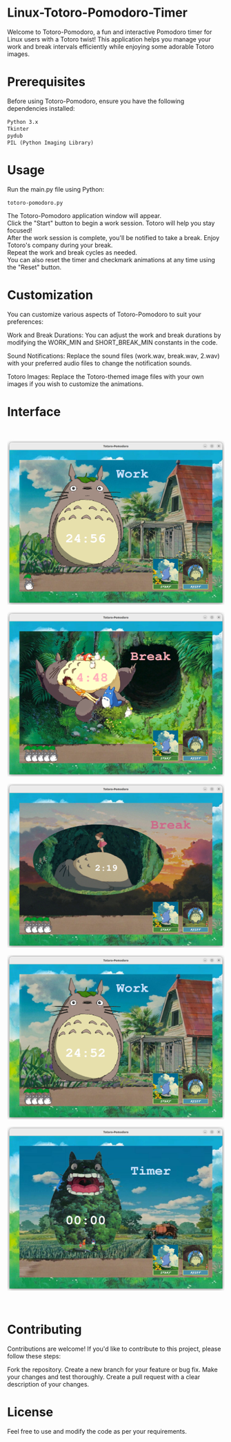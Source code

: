 # Linux-Totoro-Pomodoro-Timer
Welcome to Totoro-Pomodoro, a fun and interactive Pomodoro timer for Linux users with a Totoro twist! This application helps you manage your work and break intervals efficiently while enjoying some adorable Totoro images.

# Prerequisites
Before using Totoro-Pomodoro, ensure you have the following dependencies installed:

~~~
Python 3.x
Tkinter
pydub
PIL (Python Imaging Library)
~~~

# Usage
Run the main.py file using Python:

~~~
totoro-pomodoro.py
~~~

The Totoro-Pomodoro application window will appear.  
Click the "Start" button to begin a work session. Totoro will help you stay focused!  
After the work session is complete, you'll be notified to take a break. Enjoy Totoro's company during your break.  
Repeat the work and break cycles as needed.  
You can also reset the timer and checkmark animations at any time using the "Reset" button.  

# Customization
You can customize various aspects of Totoro-Pomodoro to suit your preferences:  

Work and Break Durations: You can adjust the work and break durations by modifying the WORK_MIN and SHORT_BREAK_MIN constants in the code.  

Sound Notifications: Replace the sound files (work.wav, break.wav, 2.wav) with your preferred audio files to change the notification sounds.  

Totoro Images: Replace the Totoro-themed image files with your own images if you wish to customize the animations.  

# Interface

<br>

![Totoro Pomodoro](https://github.com/filosoho/Linux-Totoro-Pomodoro-Timer/blob/15148fccae5a212f159eca0ada4395e3083453d9/totoro1.png)   

![Totoro Pomodoro](https://github.com/filosoho/Linux-Totoro-Pomodoro-Timer/blob/15148fccae5a212f159eca0ada4395e3083453d9/totoro2.png)    

![Totoro Pomodoro](https://github.com/filosoho/Linux-Totoro-Pomodoro-Timer/blob/15148fccae5a212f159eca0ada4395e3083453d9/totoro3.png) 

![Totoro Pomodoro](https://github.com/filosoho/Linux-Totoro-Pomodoro-Timer/blob/15148fccae5a212f159eca0ada4395e3083453d9/totoro4.png)   

![Totoro Pomodoro](https://github.com/filosoho/Linux-Totoro-Pomodoro-Timer/blob/15148fccae5a212f159eca0ada4395e3083453d9/totoro5.png)   

<br>

# Contributing
Contributions are welcome! If you'd like to contribute to this project, please follow these steps:

Fork the repository. Create a new branch for your feature or bug fix. Make your changes and test thoroughly. Create a pull request with a clear description of your changes.

# License
Feel free to use and modify the code as per your requirements.
